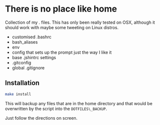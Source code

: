 There is no place like home
===========================

Collection of my . files. This has only been really tested on OSX, although it
should work with maybe some tweeting on Linux distros.

- customised .bashrc
- bash\_aliases
- env
- config that sets up the prompt just the way I like it
- base .jshintrc settings
- .gitconfig
- global .gitignore

## Installation
```bash
make install
```

This will backup any files that are in the home directory and that would be
overwritten by the script into the `DOTFILES\_BACKUP`.

Just follow the directions on screen.

